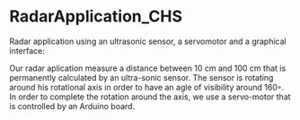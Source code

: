 # RadarApplication_CHS
Radar application using an ultrasonic sensor, a servomotor and a graphical interface:

Our radar aplication measure a distance between 10 cm and 100 cm that is permanently calculated by an ultra-sonic sensor. The sensor is rotating around his rotational axis in order to have an agle of visibility around 160◦. In order to complete the rotation around the axis, we use a servo-motor that is controlled by an Arduino
board. 
